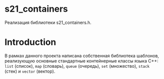 # s21_containers

Реализация библиотеки s21_containers.h.

# Introduction

В рамках данного проекта написана собственная библиотека шаблонов, реализующую основные стандартные контейнерные классы языка С++: `list` (список), `map` (словарь), `queue` (очередь), `set` (множество), `stack` (стек) и `vector` (вектор).
